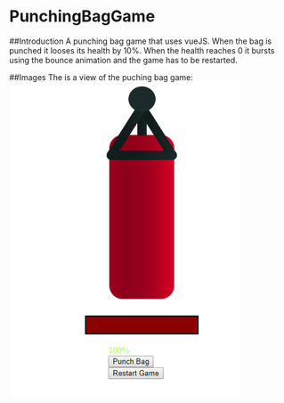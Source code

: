 # PunchingBagGame

##Introduction
A punching bag game that uses vueJS. 
When the bag is punched it looses its health by 10%. 
When the health reaches 0 it bursts using the bounce animation and the game has to be restarted.

##Images
The is a view of the puching bag game:
![alt text](https://github.com/kirigokaranja/PunchingBagGame/blob/master/bag.PNG)
